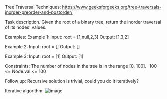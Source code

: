 Tree Traversal Techniques:
https://www.geeksforgeeks.org/tree-traversals-inorder-preorder-and-postorder/

Task description.
Given the root of a binary tree, return the inorder traversal of its nodes' values.

Examples:
Example 1:
Input: root = [1,null,2,3]
Output: [1,3,2]

Example 2:
Input: root = []
Output: []

Example 3:
Input: root = [1]
Output: [1]
 
Constraints:
The number of nodes in the tree is in the range [0, 100].
-100 <= Node.val <= 100
 
Follow up: Recursive solution is trivial, could you do it iteratively?

Iterative algorithm:
![image](https://github.com/kramax42/code-playground/assets/69054844/577379f3-3e88-4ff4-a4aa-97a7640dc1b7)

